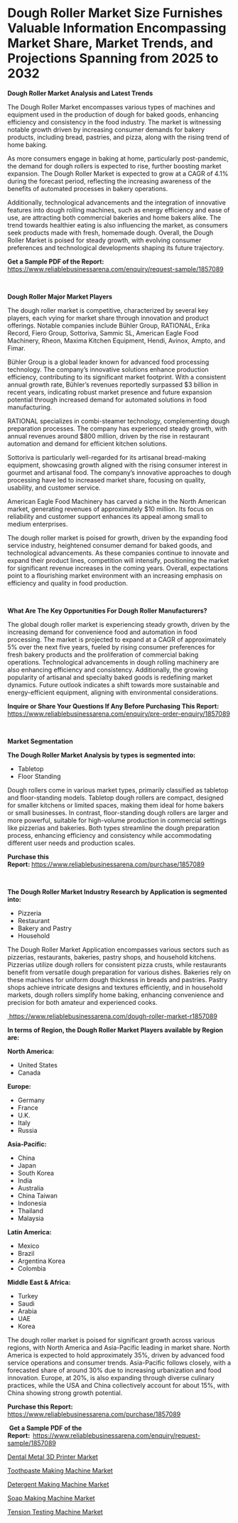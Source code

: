 <p><h1>Dough Roller Market Size Furnishes Valuable Information Encompassing Market Share, Market Trends, and Projections Spanning from 2025 to 2032</h1></p><p><strong>Dough Roller Market Analysis and Latest Trends</strong></p>
<p><p>The Dough Roller Market encompasses various types of machines and equipment used in the production of dough for baked goods, enhancing efficiency and consistency in the food industry. The market is witnessing notable growth driven by increasing consumer demands for bakery products, including bread, pastries, and pizza, along with the rising trend of home baking. </p><p>As more consumers engage in baking at home, particularly post-pandemic, the demand for dough rollers is expected to rise, further boosting market expansion. The Dough Roller Market is expected to grow at a CAGR of 4.1% during the forecast period, reflecting the increasing awareness of the benefits of automated processes in bakery operations. </p><p>Additionally, technological advancements and the integration of innovative features into dough rolling machines, such as energy efficiency and ease of use, are attracting both commercial bakeries and home bakers alike. The trend towards healthier eating is also influencing the market, as consumers seek products made with fresh, homemade dough. Overall, the Dough Roller Market is poised for steady growth, with evolving consumer preferences and technological developments shaping its future trajectory.</p></p>
<p><strong>Get a Sample PDF of the Report:&nbsp;</strong> <a href="https://www.reliablebusinessarena.com/enquiry/request-sample/1857089?utm_campaign=2112&utm_medium=2&utm_source=Github&utm_content=ia&utm_term=10042025&utm_id=dough-roller">https://www.reliablebusinessarena.com/enquiry/request-sample/1857089</a></p>
<p>&nbsp;</p>
<p><strong>Dough Roller Major Market Players</strong></p>
<p><p>The dough roller market is competitive, characterized by several key players, each vying for market share through innovation and product offerings. Notable companies include Bühler Group, RATIONAL, Erika Record, Fiero Group, Sottoriva, Sammic SL, American Eagle Food Machinery, Rheon, Maxima Kitchen Equipment, Hendi, Avinox, Ampto, and Fimar.</p><p>Bühler Group is a global leader known for advanced food processing technology. The company’s innovative solutions enhance production efficiency, contributing to its significant market footprint. With a consistent annual growth rate, Bühler’s revenues reportedly surpassed $3 billion in recent years, indicating robust market presence and future expansion potential through increased demand for automated solutions in food manufacturing.</p><p>RATIONAL specializes in combi-steamer technology, complementing dough preparation processes. The company has experienced steady growth, with annual revenues around $800 million, driven by the rise in restaurant automation and demand for efficient kitchen solutions.</p><p>Sottoriva is particularly well-regarded for its artisanal bread-making equipment, showcasing growth aligned with the rising consumer interest in gourmet and artisanal food. The company’s innovative approaches to dough processing have led to increased market share, focusing on quality, usability, and customer service.</p><p>American Eagle Food Machinery has carved a niche in the North American market, generating revenues of approximately $10 million. Its focus on reliability and customer support enhances its appeal among small to medium enterprises.</p><p>The dough roller market is poised for growth, driven by the expanding food service industry, heightened consumer demand for baked goods, and technological advancements. As these companies continue to innovate and expand their product lines, competition will intensify, positioning the market for significant revenue increases in the coming years. Overall, expectations point to a flourishing market environment with an increasing emphasis on efficiency and quality in food production.</p></p>
<p>&nbsp;</p>
<p><strong>What Are The Key Opportunities For Dough Roller Manufacturers?</strong></p>
<p><p>The global dough roller market is experiencing steady growth, driven by the increasing demand for convenience food and automation in food processing. The market is projected to expand at a CAGR of approximately 5% over the next five years, fueled by rising consumer preferences for fresh bakery products and the proliferation of commercial baking operations. Technological advancements in dough rolling machinery are also enhancing efficiency and consistency. Additionally, the growing popularity of artisanal and specialty baked goods is redefining market dynamics. Future outlook indicates a shift towards more sustainable and energy-efficient equipment, aligning with environmental considerations.</p></p>
<p><strong>Inquire or Share Your Questions If Any Before Purchasing This Report:</strong> <a href="https://www.reliablebusinessarena.com/enquiry/pre-order-enquiry/1857089?utm_campaign=2112&utm_medium=2&utm_source=Github&utm_content=ia&utm_term=10042025&utm_id=dough-roller">https://www.reliablebusinessarena.com/enquiry/pre-order-enquiry/1857089</a></p>
<p>&nbsp;</p>
<p><strong>Market Segmentation</strong></p>
<p><strong>The Dough Roller Market Analysis by types is segmented into:</strong></p>
<p><ul><li>Tabletop</li><li>Floor Standing</li></ul></p>
<p><p>Dough rollers come in various market types, primarily classified as tabletop and floor-standing models. Tabletop dough rollers are compact, designed for smaller kitchens or limited spaces, making them ideal for home bakers or small businesses. In contrast, floor-standing dough rollers are larger and more powerful, suitable for high-volume production in commercial settings like pizzerias and bakeries. Both types streamline the dough preparation process, enhancing efficiency and consistency while accommodating different user needs and production scales.</p></p>
<p><strong>Purchase this Report:&nbsp;</strong><a href="https://www.reliablebusinessarena.com/purchase/1857089?utm_campaign=2112&utm_medium=2&utm_source=Github&utm_content=ia&utm_term=10042025&utm_id=dough-roller">https://www.reliablebusinessarena.com/purchase/1857089</a></p>
<p>&nbsp;</p>
<p><strong>The Dough Roller Market Industry Research by Application is segmented into:</strong></p>
<p><ul><li>Pizzeria</li><li>Restaurant</li><li>Bakery and Pastry</li><li>Household</li></ul></p>
<p><p>The Dough Roller Market Application encompasses various sectors such as pizzerias, restaurants, bakeries, pastry shops, and household kitchens. Pizzerias utilize dough rollers for consistent pizza crusts, while restaurants benefit from versatile dough preparation for various dishes. Bakeries rely on these machines for uniform dough thickness in breads and pastries. Pastry shops achieve intricate designs and textures efficiently, and in household markets, dough rollers simplify home baking, enhancing convenience and precision for both amateur and experienced cooks.</p></p>
<p><a href="https://www.reliablebusinessarena.com/dough-roller-market-r1857089?utm_campaign=2112&utm_medium=2&utm_source=Github&utm_content=ia&utm_term=10042025&utm_id=dough-roller">&nbsp;https://www.reliablebusinessarena.com/dough-roller-market-r1857089</a></p>
<p><strong>In terms of Region, the Dough Roller Market Players available by Region are:</strong></p>
<p>
    <p> <strong> North America: </strong>
        <ul>
            <li>United States</li>
            <li>Canada</li>
        </ul>
        </p> 
    <p> <strong> Europe: </strong>
        <ul>
            <li>Germany</li>
            <li>France</li>
            <li>U.K.</li>
            <li>Italy</li>
            <li>Russia</li>
        </ul>
        </p> 
    <p> <strong> Asia-Pacific: </strong>
        <ul>
            <li>China</li>
            <li>Japan</li>
            <li>South Korea</li>
            <li>India</li>
            <li>Australia</li>
            <li>China Taiwan</li>
            <li>Indonesia</li>
            <li>Thailand</li>
            <li>Malaysia</li>
        </ul>
        </p> 
    <p> <strong> Latin America: </strong>
        <ul>
            <li>Mexico</li>
            <li>Brazil</li>
            <li>Argentina Korea</li>
            <li>Colombia</li>
        </ul>
        </p> 
    <p> <strong> Middle East & Africa: </strong>
        <ul>
            <li>Turkey</li>
            <li>Saudi</li>
            <li>Arabia</li>
            <li>UAE</li>
            <li>Korea</li>
        </ul>
    </p>
    </p>
<p><p>The dough roller market is poised for significant growth across various regions, with North America and Asia-Pacific leading in market share. North America is expected to hold approximately 35%, driven by advanced food service operations and consumer trends. Asia-Pacific follows closely, with a forecasted share of around 30% due to increasing urbanization and food innovation. Europe, at 20%, is also expanding through diverse culinary practices, while the USA and China collectively account for about 15%, with China showing strong growth potential.</p></p>
<p><strong>Purchase this Report: </strong><a href="https://www.reliablebusinessarena.com/purchase/1857089?utm_campaign=2112&utm_medium=2&utm_source=Github&utm_content=ia&utm_term=10042025&utm_id=dough-roller">https://www.reliablebusinessarena.com/purchase/1857089</a></p>
<p>&nbsp;<strong>Get a Sample PDF of the Report:&nbsp;&nbsp;</strong><a href="https://www.reliablebusinessarena.com/enquiry/request-sample/1857089?utm_campaign=2112&utm_medium=2&utm_source=Github&utm_content=ia&utm_term=10042025&utm_id=dough-roller">https://www.reliablebusinessarena.com/enquiry/request-sample/1857089</a></p>
<p><strong></strong></p>
<p><p><a href="https://github.com/siriyagayo/Market-Research-Report-List-1/blob/main/dental-metal-3d-printer-market.md?utm_campaign=2112&utm_medium=2&utm_source=Github&utm_content=ia&utm_term=10042025&utm_id=dough-roller">Dental Metal 3D Printer Market</a></p><p><a href="https://github.com/norbyboyse4d/Market-Research-Report-List-1/blob/main/toothpaste-making-machine-market.md?utm_campaign=2112&utm_medium=2&utm_source=Github&utm_content=ia&utm_term=10042025&utm_id=dough-roller">Toothpaste Making Machine Market</a></p><p><a href="https://github.com/jemalapoilly/Market-Research-Report-List-1/blob/main/detergent-making-machine-market.md?utm_campaign=2112&utm_medium=2&utm_source=Github&utm_content=ia&utm_term=10042025&utm_id=dough-roller">Detergent Making Machine Market</a></p><p><a href="https://github.com/oatisorenscl/Market-Research-Report-List-1/blob/main/soap-making-machine-market.md?utm_campaign=2112&utm_medium=2&utm_source=Github&utm_content=ia&utm_term=10042025&utm_id=dough-roller">Soap Making Machine Market</a></p><p><a href="https://github.com/shapurforouz/Market-Research-Report-List-1/blob/main/tension-testing-machine-market.md?utm_campaign=2112&utm_medium=2&utm_source=Github&utm_content=ia&utm_term=10042025&utm_id=dough-roller">Tension Testing Machine Market</a></p></p>